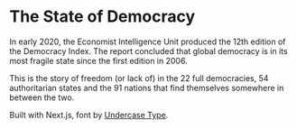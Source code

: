 # The State of Democracy

In early 2020, the Economist Intelligence Unit produced the 12th edition of the Democracy Index. The report concluded that global democracy is in its most fragile state since the first edition in 2006.

This is the story of freedom (or lack of) in the 22 full democracies, 54 authoritarian states and the 91 nations that find themselves somewhere in between the two.

Built with Next.js, font by [Undercase Type](https://github.com/undercasetype).

